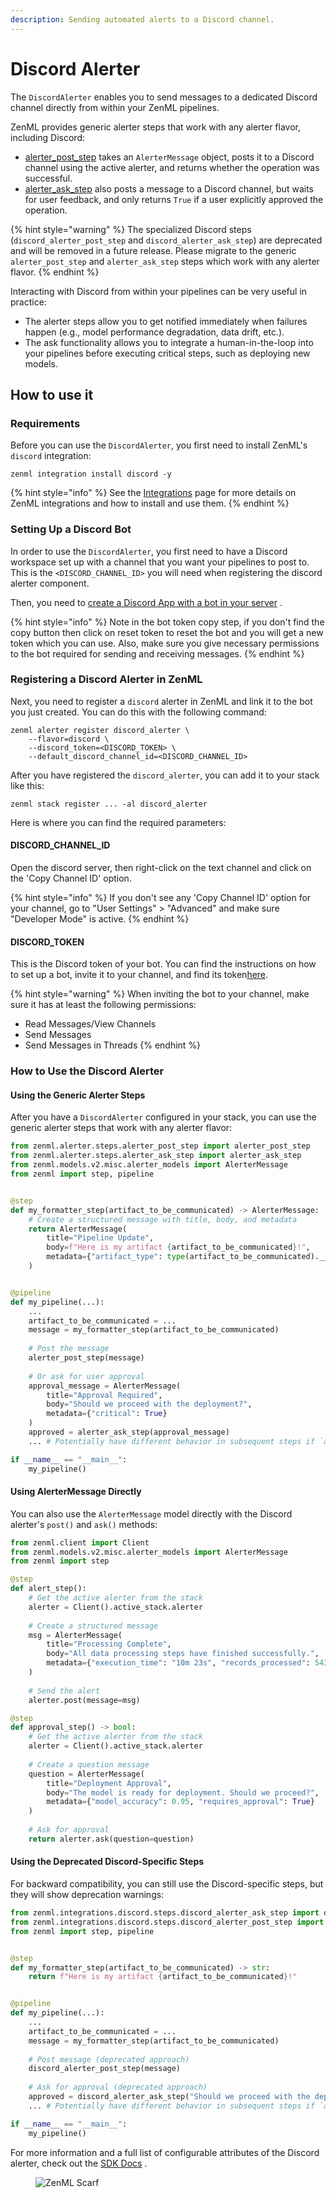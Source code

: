 ```yaml
---
description: Sending automated alerts to a Discord channel.
---
```


# Discord Alerter

The `DiscordAlerter` enables you to send messages to a dedicated Discord channel directly from within your ZenML pipelines.

ZenML provides generic alerter steps that work with any alerter flavor, including Discord:

* [alerter\_post\_step](https://sdkdocs.zenml.io/latest/api\_docs/alerter/#zenml.alerter.steps.alerter_post_step.alerter_post_step) takes an `AlerterMessage` object, posts it to a Discord channel using the active alerter, and returns whether the operation was successful.
* [alerter\_ask\_step](https://sdkdocs.zenml.io/latest/api\_docs/alerter/#zenml.alerter.steps.alerter_ask_step.alerter_ask_step) also posts a message to a Discord channel, but waits for user feedback, and only returns `True` if a user explicitly approved the operation.

{% hint style="warning" %}
The specialized Discord steps (`discord_alerter_post_step` and `discord_alerter_ask_step`) are deprecated and will be removed in a future release. Please migrate to the generic `alerter_post_step` and `alerter_ask_step` steps which work with any alerter flavor.
{% endhint %}

Interacting with Discord from within your pipelines can be very useful in practice:

* The alerter steps allow you to get notified immediately when failures happen (e.g., model performance degradation, data drift, etc.).
* The ask functionality allows you to integrate a human-in-the-loop into your pipelines before executing critical steps, such as deploying new models.

## How to use it

### Requirements

Before you can use the `DiscordAlerter`, you first need to install ZenML's `discord` integration:

```shell
zenml integration install discord -y
```

{% hint style="info" %}
See the [Integrations](https://docs.zenml.io/component-guide) page for more details on ZenML integrations and how to install and use them.
{% endhint %}

### Setting Up a Discord Bot

In order to use the `DiscordAlerter`, you first need to have a Discord workspace set up with a channel that you want your pipelines to post to. This is the `<DISCORD_CHANNEL_ID>` you will need when registering the discord alerter component.

Then, you need to [create a Discord App with a bot in your server](https://discordpy.readthedocs.io/en/latest/discord.html) .

{% hint style="info" %}
Note in the bot token copy step, if you don't find the copy button then click on reset token to reset the bot and you will get a new token which you can use. Also, make sure you give necessary permissions to the bot required for sending and receiving messages.
{% endhint %}

### Registering a Discord Alerter in ZenML

Next, you need to register a `discord` alerter in ZenML and link it to the bot you just created. You can do this with the following command:

```shell
zenml alerter register discord_alerter \
    --flavor=discord \
    --discord_token=<DISCORD_TOKEN> \
    --default_discord_channel_id=<DISCORD_CHANNEL_ID>
```

After you have registered the `discord_alerter`, you can add it to your stack like this:

```shell
zenml stack register ... -al discord_alerter
```

Here is where you can find the required parameters:

#### DISCORD\_CHANNEL\_ID

Open the discord server, then right-click on the text channel and click on the 'Copy Channel ID' option.

{% hint style="info" %}
If you don't see any 'Copy Channel ID' option for your channel, go to "User Settings" > "Advanced" and make sure "Developer Mode" is active.
{% endhint %}

#### DISCORD\_TOKEN

This is the Discord token of your bot. You can find the instructions on how to set up a bot, invite it to your channel, and find its token[here](https://discordpy.readthedocs.io/en/latest/discord.html).

{% hint style="warning" %}
When inviting the bot to your channel, make sure it has at least the following permissions:

* Read Messages/View Channels
* Send Messages
* Send Messages in Threads
{% endhint %}

### How to Use the Discord Alerter

#### Using the Generic Alerter Steps

After you have a `DiscordAlerter` configured in your stack, you can use the generic alerter steps that work with any alerter flavor:

```python
from zenml.alerter.steps.alerter_post_step import alerter_post_step
from zenml.alerter.steps.alerter_ask_step import alerter_ask_step
from zenml.models.v2.misc.alerter_models import AlerterMessage
from zenml import step, pipeline


@step
def my_formatter_step(artifact_to_be_communicated) -> AlerterMessage:
    # Create a structured message with title, body, and metadata
    return AlerterMessage(
        title="Pipeline Update",
        body=f"Here is my artifact {artifact_to_be_communicated}!",
        metadata={"artifact_type": type(artifact_to_be_communicated).__name__}
    )


@pipeline
def my_pipeline(...):
    ...
    artifact_to_be_communicated = ...
    message = my_formatter_step(artifact_to_be_communicated)
    
    # Post the message
    alerter_post_step(message)
    
    # Or ask for user approval
    approval_message = AlerterMessage(
        title="Approval Required",
        body="Should we proceed with the deployment?",
        metadata={"critical": True}
    )
    approved = alerter_ask_step(approval_message)
    ... # Potentially have different behavior in subsequent steps if `approved`

if __name__ == "__main__":
    my_pipeline()
```

#### Using AlerterMessage Directly

You can also use the `AlerterMessage` model directly with the Discord alerter's `post()` and `ask()` methods:

```python
from zenml.client import Client
from zenml.models.v2.misc.alerter_models import AlerterMessage
from zenml import step

@step
def alert_step():
    # Get the active alerter from the stack
    alerter = Client().active_stack.alerter
    
    # Create a structured message
    msg = AlerterMessage(
        title="Processing Complete",
        body="All data processing steps have finished successfully.",
        metadata={"execution_time": "10m 23s", "records_processed": 5432}
    )
    
    # Send the alert
    alerter.post(message=msg)

@step
def approval_step() -> bool:
    # Get the active alerter from the stack
    alerter = Client().active_stack.alerter
    
    # Create a question message
    question = AlerterMessage(
        title="Deployment Approval",
        body="The model is ready for deployment. Should we proceed?",
        metadata={"model_accuracy": 0.95, "requires_approval": True}
    )
    
    # Ask for approval
    return alerter.ask(question=question)
```

#### Using the Deprecated Discord-Specific Steps

For backward compatibility, you can still use the Discord-specific steps, but they will show deprecation warnings:

```python
from zenml.integrations.discord.steps.discord_alerter_ask_step import discord_alerter_ask_step
from zenml.integrations.discord.steps.discord_alerter_post_step import discord_alerter_post_step
from zenml import step, pipeline


@step
def my_formatter_step(artifact_to_be_communicated) -> str:
    return f"Here is my artifact {artifact_to_be_communicated}!"


@pipeline
def my_pipeline(...):
    ...
    artifact_to_be_communicated = ...
    message = my_formatter_step(artifact_to_be_communicated)
    
    # Post message (deprecated approach)
    discord_alerter_post_step(message)
    
    # Ask for approval (deprecated approach)
    approved = discord_alerter_ask_step("Should we proceed with the deployment?")
    ... # Potentially have different behavior in subsequent steps if `approved`

if __name__ == "__main__":
    my_pipeline()
```

For more information and a full list of configurable attributes of the Discord alerter, check out the [SDK Docs](https://sdkdocs.zenml.io/latest/integration_code_docs/integrations-discord.html#zenml.integrations.discord) .

<figure><img src="https://static.scarf.sh/a.png?x-pxid=f0b4f458-0a54-4fcd-aa95-d5ee424815bc" alt="ZenML Scarf"><figcaption></figcaption></figure>
